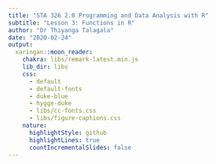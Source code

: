 ```yaml
---
title: "STA 326 2.0 Programming and Data Analysis with R"
subtitle: "Lesson 3: Functions in R"
author: "Dr Thiyanga Talagala"
date: "2020-02-24"
output:
  xaringan::moon_reader:
    chakra: libs/remark-latest.min.js
    lib_dir: libs
    css: 
      - default
      - default-fonts
      - duke-blue
      - hygge-duke
      - libs/cc-fonts.css
      - libs/figure-captions.css
    nature:
      highlightStyle: github
      highlightLines: true
      countIncrementalSlides: false
---
```

